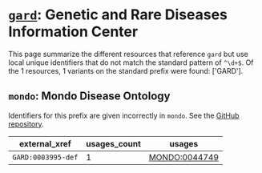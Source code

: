 # [`gard`](https://bioregistry.io/gard): Genetic and Rare Diseases Information Center

This page summarize the different resources that reference `gard`
but use local unique identifiers that do not match the standard pattern of
`^\d+$`. Of the 1 resources,
1 variants on the standard prefix were found: ['GARD'].

## `mondo`: Mondo Disease Ontology

Identifiers for this prefix are given incorrectly in `mondo`. See the [GitHub repository](https://github.com/monarch-initiative/mondo).

| external_xref      |   usages_count | usages                                                        |
|--------------------|----------------|---------------------------------------------------------------|
| `GARD:0003995-def` |              1 | [MONDO:0044749](http://purl.obolibrary.org/obo/MONDO_0044749) |

